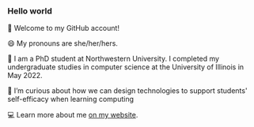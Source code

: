 ### Hello world 

👋 Welcome to my GitHub account!

😄 My pronouns are she/her/hers.

🏫 I am a PhD student at Northwestern University. I completed my undergraduate studies in computer science at the University of Illinois in May 2022.

🌱 I’m curious about how we can design technologies to support students' self-efficacy when learning computing

💻 Learn more about me [on my website](https://melissachen2000.github.io). 

